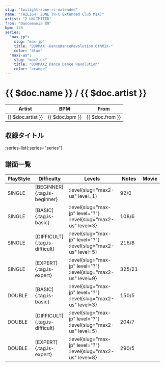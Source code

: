 ```yaml
---
slug: "twilight-zone-rc-extended"
name: "TWILIGHT ZONE (R-C Extended Club MIX)"
artist: "2 UNLIMITED"
from: "Dancemania X9"
bpm: 138
series:
  "max-jp":
    slug: "max-jp"
    title: "DDRMAX -DanceDanceRevolution 6thMIX-"
    color: "blue"
  "max2-us":
    slug: "max2-us"
    title: "DDRMAX2 Dance Dance Revolution"
    color: "orange"
---
```


# {{ $doc.name }} / {{ $doc.artist }}

|Artist|BPM|From|
|------|---|----|
|{{ $doc.artist }}|{{ $doc.bpm }}|{{ $doc.from }}|

## 収録タイトル

:series-list{:series="series"}

## 譜面一覧

|PlayStyle|Difficulty|Levels|Notes|Movie|
|---------|----------|------|-----|-----|
|SINGLE|[BEGINNER]{.tag.is-beginner}|:level{slug="max2-us" level=1}|92/0||
|SINGLE|[BASIC]{.tag.is-basic}|:level{slug="max-jp" level="?"} :level{slug="max2-us" level=3}|108/6||
|SINGLE|[DIFFICULT]{.tag.is-difficult}|:level{slug="max-jp" level="?"} :level{slug="max2-us" level=5}|216/8||
|SINGLE|[EXPERT]{.tag.is-expert}|:level{slug="max-jp" level="?"} :level{slug="max2-us" level=9}|325/21||
|DOUBLE|[BASIC]{.tag.is-basic}|:level{slug="max-jp" level="?"} :level{slug="max2-us" level=3}|150/5||
|DOUBLE|[DIFFICULT]{.tag.is-difficult}|:level{slug="max-jp" level="?"} :level{slug="max2-us" level=5}|204/7||
|DOUBLE|[EXPERT]{.tag.is-expert}|:level{slug="max-jp" level="?"} :level{slug="max2-us" level=8}|290/5||
